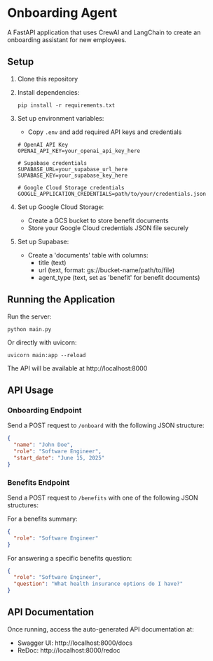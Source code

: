 # Onboarding Agent

A FastAPI application that uses CrewAI and LangChain to create an onboarding assistant for new employees.

## Setup

1. Clone this repository
2. Install dependencies:
   ```
   pip install -r requirements.txt
   ```
3. Set up environment variables:
   - Copy `.env` and add required API keys and credentials
   ```
   # OpenAI API Key
   OPENAI_API_KEY=your_openai_api_key_here
   
   # Supabase credentials
   SUPABASE_URL=your_supabase_url_here
   SUPABASE_KEY=your_supabase_key_here
   
   # Google Cloud Storage credentials
   GOOGLE_APPLICATION_CREDENTIALS=path/to/your/credentials.json
   ```
4. Set up Google Cloud Storage:
   - Create a GCS bucket to store benefit documents
   - Store your Google Cloud credentials JSON file securely
   
5. Set up Supabase:
   - Create a 'documents' table with columns:
     - title (text)
     - url (text, format: gs://bucket-name/path/to/file)
     - agent_type (text, set as 'benefit' for benefit documents)

## Running the Application

Run the server:

```
python main.py
```

Or directly with uvicorn:

```
uvicorn main:app --reload
```

The API will be available at http://localhost:8000

## API Usage

### Onboarding Endpoint

Send a POST request to `/onboard` with the following JSON structure:

```json
{
  "name": "John Doe",
  "role": "Software Engineer",
  "start_date": "June 15, 2025"
}
```

### Benefits Endpoint

Send a POST request to `/benefits` with one of the following JSON structures:

For a benefits summary:
```json
{
  "role": "Software Engineer"
}
```

For answering a specific benefits question:
```json
{
  "role": "Software Engineer",
  "question": "What health insurance options do I have?"
}
```

## API Documentation

Once running, access the auto-generated API documentation at:
- Swagger UI: http://localhost:8000/docs
- ReDoc: http://localhost:8000/redoc
